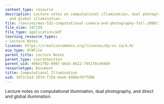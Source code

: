 ```yaml
---
content_type: resource
description: Lecture notes on computational illumination, dual photography, and direct
  and global illumination.
file: /courses/mas-531-computational-camera-and-photography-fall-2009/3d72c5a3357df158daeb8488e7bffd86_MITMAS_531F09_lec04_notes.pdf
file_size: 347139
file_type: application/pdf
learning_resource_types:
- Lecture Notes
license: https://creativecommons.org/licenses/by-nc-sa/4.0/
ocw_type: OCWFile
parent_title: Lecture Notes
parent_type: CourseSection
parent_uid: 49bb1f92-0987-68a5-8422-744178c448d9
resourcetype: Document
title: Computational Illumination
uid: 3d72c5a3-357d-f158-daeb-8488e7bffd86
---
```

Lecture notes on computational illumination, dual photography, and direct and global illumination.